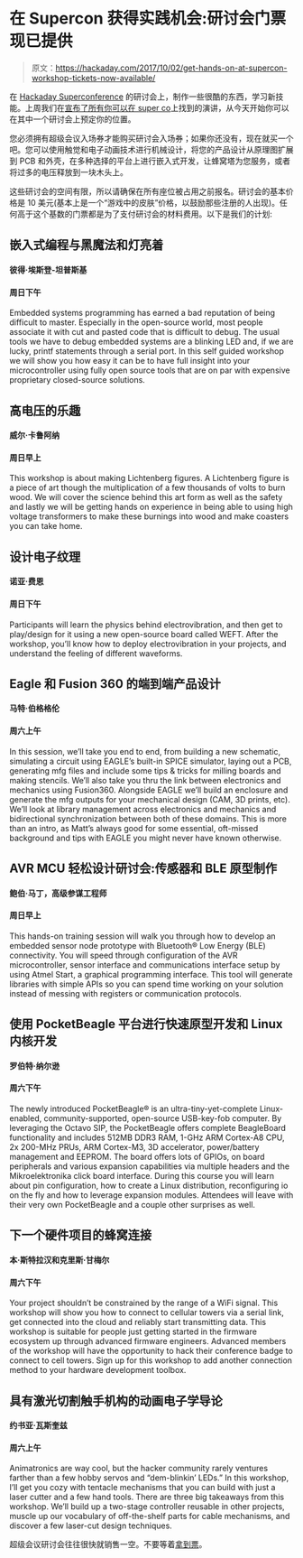 # 在 Supercon 获得实践机会:研讨会门票现已提供

> 原文：<https://hackaday.com/2017/10/02/get-hands-on-at-supercon-workshop-tickets-now-available/>

在 [Hackaday Superconference](https://supercon2017.eventbrite.com/?aff=hadcom1002) 的研讨会上，制作一些很酷的东西，学习新技能。上周我们在[宣布了所有你可以在 super co](https://hackaday.com/2017/09/27/all-the-speakers-plus-were-heating-it-up-a-day-early/)上找到的演讲，从今天开始你可以在其中一个研讨会上预定你的位置。

您必须拥有超级会议入场券才能购买研讨会入场券；如果你还没有，现在就买一个吧。您可以使用触觉和电子动画技术进行机械设计，将您的产品设计从原理图扩展到 PCB 和外壳，在多种选择的平台上进行嵌入式开发，让蜂窝塔为您服务，或者将过多的电压释放到一块木头上。

这些研讨会的空间有限，所以请确保在所有座位被占用之前报名。研讨会的基本价格是 10 美元(基本上是一个“游戏中的皮肤”价格，以鼓励那些注册的人出现)。任何高于这个基数的门票都是为了支付研讨会的材料费用。以下是我们的计划:

## 嵌入式编程与黑魔法和灯亮着

#### 彼得·埃斯登-坦普斯基

#### 周日下午

Embedded systems programming has earned a bad reputation of being difficult to master. Especially in the open-source world, most people associate it with cut and pasted code that is difficult to debug. The usual tools we have to debug embedded systems are a blinking LED and, if we are lucky, printf statements through a serial port. In this self guided workshop we will show you how easy it can be to have full insight into your microcontroller using fully open source tools that are on par with expensive proprietary closed-source solutions.

## 高电压的乐趣

#### 威尔·卡鲁阿纳

#### 周日早上

This workshop is about making Lichtenberg figures. A Lichtenberg figure is a piece of art though the multiplication of a few thousands of volts to burn wood. We will cover the science behind this art form as well as the safety and lastly we will be getting hands on experience in being able to using high voltage transformers to make these burnings into wood and make coasters you can take home.

## 设计电子纹理

#### 诺亚·费恩

#### 周日下午

Participants will learn the physics behind electrovibration, and then get to play/design for it using a new open-source board called WEFT. After the workshop, you’ll know how to deploy electrovibration in your projects, and understand the feeling of different waveforms.

## Eagle 和 Fusion 360 的端到端产品设计

#### 马特·伯格格伦

#### 周六上午

In this session, we’ll take you end to end, from building a new schematic, simulating a circuit using EAGLE’s built-in SPICE simulator, laying out a PCB, generating mfg files and include some tips & tricks for milling boards and making stencils. We’ll also take you thru the link between electronics and mechanics using Fusion360\. Alongside EAGLE we’ll build an enclosure and generate the mfg outputs for your mechanical design (CAM, 3D prints, etc). We’ll look at library management across electronics and mechanics and bidirectional synchronization between both of these domains. This is more than an intro, as Matt’s always good for some essential, oft-missed background and tips with EAGLE you might never have known otherwise.

## AVR MCU 轻松设计研讨会:传感器和 BLE 原型制作

#### 鲍伯·马丁，高级参谋工程师

#### 周日早上

This hands-on training session will walk you through how to develop an embedded sensor node prototype with Bluetooth® Low Energy (BLE) connectivity. You will speed through configuration of the AVR microcontroller, sensor interface and communications interface setup by using Atmel Start, a graphical programming interface. This tool will generate libraries with simple APIs so you can spend time working on your solution instead of messing with registers or communication protocols.

## 使用 PocketBeagle 平台进行快速原型开发和 Linux 内核开发

#### 罗伯特·纳尔逊

#### 周六下午

The newly introduced PocketBeagle® is an ultra-tiny-yet-complete Linux-enabled, community-supported, open-source USB-key-fob computer. By leveraging the Octavo SIP, the PocketBeagle offers complete BeagleBoard functionality and includes 512MB DDR3 RAM, 1-GHz ARM Cortex-A8 CPU, 2x 200-MHz PRUs, ARM Cortex-M3, 3D accelerator, power/battery management and EEPROM. The board offers lots of GPIOs, on board peripherals and various expansion capabilities via multiple headers and the Mikroelektronika click board interface. During this course you will learn about pin configuration, how to create a Linux distribution, reconfiguring io on the fly and how to leverage expansion modules. Attendees will leave with their very own PocketBeagle and a couple other surprises as well.

## 下一个硬件项目的蜂窝连接

#### 本·斯特拉汉和克里斯·甘梅尔

#### 周六下午

Your project shouldn’t be constrained by the range of a WiFi signal. This workshop will show you how to connect to cellular towers via a serial link, get connected into the cloud and reliably start transmitting data. This workshop is suitable for people just getting started in the firmware ecosystem up through advanced firmware engineers. Advanced members of the workshop will have the opportunity to hack their conference badge to connect to cell towers. Sign up for this workshop to add another connection method to your hardware development toolbox.

## 具有激光切割触手机构的动画电子学导论

#### 约书亚·瓦斯奎兹

#### 周六上午

Animatronics are way cool, but the hacker community rarely ventures farther than a few hobby servos and “dem-blinkin’ LEDs.” In this workshop, I’ll get you cozy with tentacle mechanisms that you can build with just a laser cutter and a few hand tools. There are three big takeaways from this workshop. We’ll build up a two-stage controller reusable in other projects, muscle up our vocabulary of off-the-shelf parts for cable mechanisms, and discover a few laser-cut design techniques.

超级会议研讨会往往很快就销售一空。不要等着[拿到票](https://supercon2017.eventbrite.com/?aff=hadcom1002)。
